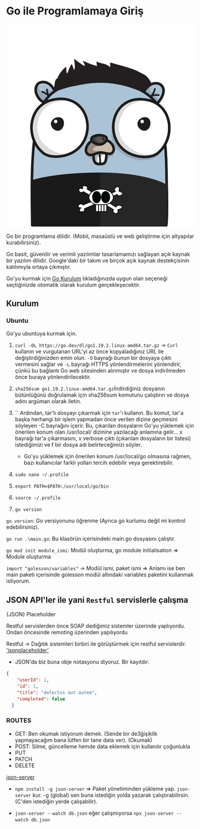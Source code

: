 # Go ile Programlamaya Giriş

![Gopher](./images/gopher.png)

Go bir programlama dilidir. (Mobil, masaüstü ve web geliştirme için altyapılar kurabilirsiniz).

Go basit, güvenilir ve verimli yazılımlar tasarlamamızı sağlayan açık kaynak bir yazılım dilidir. Google'daki bir takım ve birçok açık kaynak destekçisinin katılımıyla ortaya çıkmıştır.

Go'yu kurmak için [Go Kurulum](https://go.dev/dl/) tıkladığınızda uygun olan seçeneği seçtiğinizde otomatik olarak kurulum gerçekleşecektir.

## Kurulum

### Ubuntu

Go'yu ubuntuya kurmak için.

1. `curl -OL https://go.dev/dl/go1.19.2.linux-amd64.tar.gz` -> `Curl` kullanın ve vurgulanan URL'yi az önce kopyaladığınız URL ile değiştirdiğinizden emin olun. `-O` bayrağı bunun bir dosyaya çıktı vermesini sağlar ve `-L` bayrağı HTTPS yönlendirmelerini yönlendirir, çünkü bu bağlantı Go web sitesinden alınmıştır ve dosya indirilmeden önce buraya yönlendirilecektir.

2. `sha256sum go1.19.2.linux-amd64.tar.gz`İndirdiğiniz dosyanın bütünlüğünü doğrulamak için sha256sum komutunu çalıştırın ve dosya adını argüman olarak iletin.

3. `` Ardından, tar'lı dosyayı çıkarmak için `tar`'ı kullanın. Bu komut, tar'a başka herhangi bir işlem yapmadan önce verilen dizine geçmesini söyleyen -C bayrağını içerir. Bu, çıkarılan dosyaların Go'yu yüklemek için önerilen konum olan /usr/local/ dizinine yazılacağı anlamına gelir... x bayrağı tar'a çıkarmasını, v verbose çıktı (çıkarılan dosyaların bir listesi) istediğimizi ve f bir dosya adı belirteceğimizi söyler.
    * Go'yu yüklemek için önerilen konum /usr/local/go olmasına rağmen, bazı kullanıcılar farklı yolları tercih edebilir veya gerektirebilir.
4. `sudo nano ~/.profile` 

5. `export PATH=$PATH:/usr/local/go/bin`

6. `source ~/.profile`

7. `go version`

`go version`: Go versiyonunu öğrenme (Ayrıca go kurlumu değil mi kontrol edebilirsiniz).

`go run .\main.go`: Bu klasörün içerisindeki main.go dosyasını çalıştır.

`go mod init module_ismi`: Modül oluşturma, go module initialisation  => Module oluşturma

`import "golesson/variables"` -> Modül ismi, paket ismi => Anlamı ise ben main paketi içerisinde golesson modül altındaki variables paketini kullanmak istiyorum.

## JSON API'ler ile yani `Restful` servislerle çalışma

{JSON} Placeholder

Restful servislerden önce SOAP dediğimiz sistemler üzerinde yaplıyordu. Ondan öncesinde remoting üzerinden yapılıyordu

Restful -> Dağıtık sistemleri birbiri ile görüştürmek için restful servislerdir.
['jsonplaceholder'](https://jsonplaceholder.typicode.com/)

* JSON'da biz buna obje notasyonu diyoruz. Bir kayıtdır.

```json
{
    "userId": 1,
    "id": 1,
    "title": "delectus aut autem",
    "completed": false
  }
```

### ROUTES

* GET: Ben okumak istiyorum demek. (Sende bir de3ğişiklik yapmayacağım bana lütfen bir tane data ver). (Okumak)
* POST: Silme, güncelleme hemde data eklemek için kullanılır çoğunlukla
* PUT
* PATCH
* DELETE

[json-server](https://github.com/typicode/json-server)

* `npm install -g json-server` => Paket yönetiminden yükleme yap. `json-server` kur. -g (global) sen buna istediğin yolda yazarak çalıştırabilirsin. (C'den istediğin yerde çalışabilir).

* `json-server --watch db.json` eğer çalışmıyorsa `npx json-server --watch db.json`

